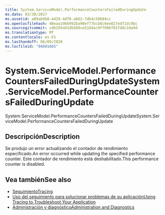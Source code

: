 ```yaml
---
title: System.ServiceModel.PerformanceCountersFailedDuringUpdate
ms.date: 03/30/2017
ms.assetid: a89ab9b8-4429-4df0-ab62-7db4c58684cc
ms.openlocfilehash: 40eaa19b6992ba90ef77bcb8c6ee827edf1dc9bc
ms.sourcegitcommit: cdb295dd1db589ce5169ac9ff096f01fd0c2da9d
ms.translationtype: MT
ms.contentlocale: es-ES
ms.lasthandoff: 06/09/2020
ms.locfileid: "84601665"
---
```

# <a name="systemservicemodelperformancecountersfailedduringupdate"></a><span data-ttu-id="b10ca-102">System.ServiceModel.PerformanceCountersFailedDuringUpdate</span><span class="sxs-lookup"><span data-stu-id="b10ca-102">System.ServiceModel.PerformanceCountersFailedDuringUpdate</span></span>
<span data-ttu-id="b10ca-103">System.ServiceModel.PerformanceCountersFailedDuringUpdate</span><span class="sxs-lookup"><span data-stu-id="b10ca-103">System.ServiceModel.PerformanceCountersFailedDuringUpdate</span></span>  
  
## <a name="description"></a><span data-ttu-id="b10ca-104">Descripción</span><span class="sxs-lookup"><span data-stu-id="b10ca-104">Description</span></span>  
 <span data-ttu-id="b10ca-105">Se produjo un error actualizando el contador de rendimiento especificado.</span><span class="sxs-lookup"><span data-stu-id="b10ca-105">An error occurred while updating the specified performance counter.</span></span> <span data-ttu-id="b10ca-106">Este contador de rendimiento está deshabilitado.</span><span class="sxs-lookup"><span data-stu-id="b10ca-106">This performance counter is disabled.</span></span>  
  
## <a name="see-also"></a><span data-ttu-id="b10ca-107">Vea también</span><span class="sxs-lookup"><span data-stu-id="b10ca-107">See also</span></span>

- [<span data-ttu-id="b10ca-108">Seguimiento</span><span class="sxs-lookup"><span data-stu-id="b10ca-108">Tracing</span></span>](index.md)
- [<span data-ttu-id="b10ca-109">Uso del seguimiento para solucionar problemas de su aplicación</span><span class="sxs-lookup"><span data-stu-id="b10ca-109">Using Tracing to Troubleshoot Your Application</span></span>](using-tracing-to-troubleshoot-your-application.md)
- [<span data-ttu-id="b10ca-110">Administración y diagnóstico</span><span class="sxs-lookup"><span data-stu-id="b10ca-110">Administration and Diagnostics</span></span>](../index.md)

